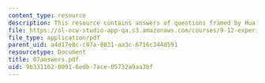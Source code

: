 ```yaml
---
content_type: resource
description: This resource contains answers of questions framed by Hua, et al.
file: https://ol-ocw-studio-app-qa.s3.amazonaws.com/courses/9-12-experimental-molecular-neurobiology-fall-2006/9b33116280916edb7ace05732a9aa3bf_07answers.pdf
file_type: application/pdf
parent_uid: a4d17e8c-c87a-8031-aa3c-6716c344d591
resourcetype: Document
title: 07answers.pdf
uid: 9b331162-8091-6edb-7ace-05732a9aa3bf
---
```

